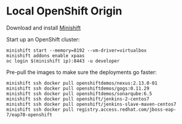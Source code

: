 # Local OpenShift Origin

Download and install [Minishift](https://docs.openshift.org/latest/minishift/getting-started/installing.html)

Start up an OpenShift cluster:

```
minishift start --memory=8192 --vm-driver=virtualbox
minishift addons enable xpaas
oc login $(minishift ip):8443 -u developer
```

Pre-pull the images to make sure the deployments go faster:

```
minishift ssh docker pull openshiftdemos/nexus:2.13.0-01
minishift ssh docker pull openshiftdemos/gogs:0.11.29
minishift ssh docker pull openshiftdemos/sonarqube:6.5
minishift ssh docker pull openshift/jenkins-2-centos7
minishift ssh docker pull openshift/jenkins-slave-maven-centos7
minishift ssh docker pull registry.access.redhat.com/jboss-eap-7/eap70-openshift
```